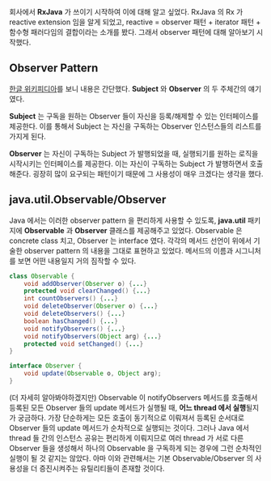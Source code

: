 회사에서 **RxJava** 가 쓰이기 시작하여 이에 대해 알고 싶었다. RxJava 의 Rx 가 reactive extension 임을 알게 되었고, reactive = observer 패턴 + iterator 패턴 + 함수형 패러다임의 결합이라는 소개를 봤다. 그래서 observer 패턴에 대해 알아보기 시작했다.
## Observer Pattern
[한글 위키피디아](https://ko.wikipedia.org/wiki/%EC%98%B5%EC%84%9C%EB%B2%84_%ED%8C%A8%ED%84%B4)를 보니 내용은 간단했다. **Subject** 와 **Observer** 의 두 주체간의 얘기였다. 

**Subject** 는 구독을 원하는 Observer 들이 자신을 등록/해제할 수 있는 인터페이스를 제공한다. 이를 통해서 Subject 는 자신을 구독하는 Observer 인스턴스들의 리스트를 가지게 된다.

**Observer** 는 자신이 구독하는 Subject 가 발행되었을 때, 실행되기를 원하는 로직을 시작시키는 인터페이스를 제공한다. 이는 자신이 구독하는 Subject 가 발행하면서 호출해준다.
굉장히 많이 요구되는 패턴이기 때문에 그 사용성이 매우 크겠다는 생각을 했다.
## java.util.Observable/Observer
Java 에서는 이러한 observer pattern 을 편리하게 사용할 수 있도록, **java.util** 패키지에 **Observable** 과 **Observer** 클래스를 제공해주고 있었다. Observable 은 concrete class 치고, Observer 는 interface 였다. 각각의 메서드 선언이 위에서 기술한 observer pattern 의 내용을 그대로 표현하고 있었다. 메서드의 이름과 시그니처를 보면 어떤 내용일지 거의 짐작할 수 있다.
```java
class Observable {
	void addObserver(Observer o) {...}
	protected void clearChanged() {...}
	int countObservers() {...}
	void deleteObserver(Observer o) {...}
	void deleteObservers() {...}
	boolean hasChanged() {...}
	void notifyObservers() {...}
	void notifyObservers(Object arg) {...}
	protected void setChanged() {...}
}

interface Observer {
	void update(Observable o, Object arg);
}
```
(더 자세히 알아봐야하겠지만) Observable 이 notifyObservers 메서드를 호출해서 등록된 모든 Observer 들의 update 메서드가 실행될 때, **어느 thread 에서 실행**될지가 궁금하다. 가장 단순하게는 모든 호출이 동기적으로 이뤄져서 등록된 순서대로 Observer 들의 update 메서드가 순차적으로 실행되는 것이다. 그러나 Java 에서 thread 들 간의 인스턴스 공유는 편리하게 이뤄지므로 여러 thread 가 서로 다른 Observer 들을 생성해서 하나의 Observable 을 구독하게 되는 경우에 그런 순차적인 실행이 될 것 같지는 않았다. 아마 이와 관련해서는 기본 Observable/Observer 의 사용성을 더 증진시켜주는 유틸리티들이 존재할 것이다. 